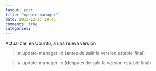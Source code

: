 ```yaml
---
layout: post
title: "update-manager"
date: 2013-12-27 19:45
comments: true
categories: 
---
```

Actualizar, en Ubuntu, a una nueva versión

>\# update-manager -d   (antes de salir la version estable final)

>\# update-manager -c   (despues de salir la version estable final)

